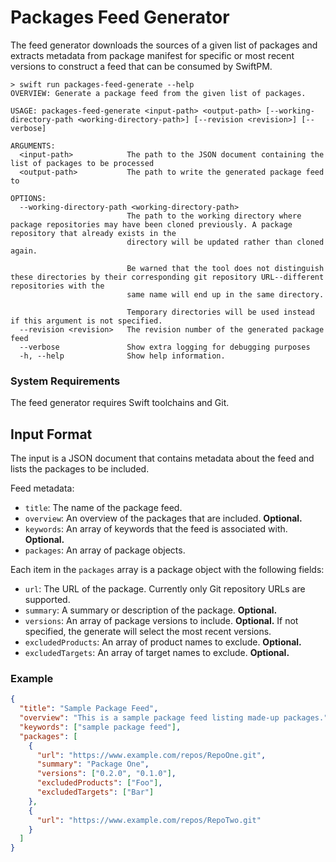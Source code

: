 # Packages Feed Generator

The feed generator downloads the sources of a given list of packages and extracts metadata from 
package manifest for specific or most recent versions to construct a feed that can be consumed
by SwiftPM.

```
> swift run packages-feed-generate --help
OVERVIEW: Generate a package feed from the given list of packages.

USAGE: packages-feed-generate <input-path> <output-path> [--working-directory-path <working-directory-path>] [--revision <revision>] [--verbose]

ARGUMENTS:
  <input-path>            The path to the JSON document containing the list of packages to be processed 
  <output-path>           The path to write the generated package feed to 

OPTIONS:
  --working-directory-path <working-directory-path>
                          The path to the working directory where package repositories may have been cloned previously. A package repository that already exists in the
                          directory will be updated rather than cloned again.

                          Be warned that the tool does not distinguish these directories by their corresponding git repository URL--different repositories with the
                          same name will end up in the same directory.

                          Temporary directories will be used instead if this argument is not specified. 
  --revision <revision>   The revision number of the generated package feed 
  --verbose               Show extra logging for debugging purposes 
  -h, --help              Show help information.
```

### System Requirements

The feed generator requires Swift toolchains and Git.

## Input Format

The input is a JSON document that contains metadata about the feed and lists the packages to be included.

Feed metadata:

* `title`: The name of the package feed.
* `overview`: An overview of the packages that are included. **Optional.**
* `keywords`: An array of keywords that the feed is associated with. **Optional.**
* `packages`: An array of package objects.

Each item in the `packages` array is a package object with the following fields:

* `url`: The URL of the package. Currently only Git repository URLs are supported.
* `summary`: A summary or description of the package. **Optional.**
* `versions`: An array of package versions to include. **Optional.** If not specified, the generate will select the most recent versions.
* `excludedProducts`: An array of product names to exclude. **Optional.**
* `excludedTargets`: An array of target names to exclude. **Optional.**

### Example

```json
{
  "title": "Sample Package Feed",
  "overview": "This is a sample package feed listing made-up packages.",
  "keywords": ["sample package feed"],
  "packages": [
    {
      "url": "https://www.example.com/repos/RepoOne.git",
      "summary": "Package One",
      "versions": ["0.2.0", "0.1.0"],
      "excludedProducts": ["Foo"],
      "excludedTargets": ["Bar"]
    },
    {
      "url": "https://www.example.com/repos/RepoTwo.git"
    }
  ]
}
```
